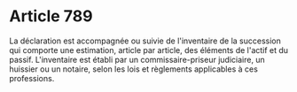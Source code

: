# Article 789

La déclaration est accompagnée ou suivie de l'inventaire de la succession qui comporte une estimation, article par article, des éléments de l'actif et du passif.   L'inventaire est établi par un commissaire-priseur judiciaire, un huissier ou un notaire, selon les lois et règlements applicables à ces professions.